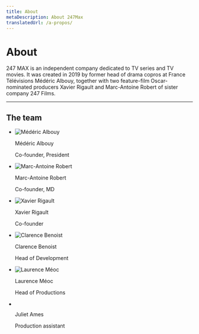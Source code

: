 ```yaml
---
title: About
metaDescription: About 247Max
translatedUrl: /a-propos/
---
```


# About

247 MAX is an independent company dedicated to TV series and TV movies. It was created in
2019 by former head of drama copros at France Télévisions Médéric Albouy, together with two
feature-film Oscar-nominated producers Xavier Rigault and Marc-Antoine Robert of sister company 247 Films.  

<hr role="presentation">

<div class="text-align-center">

## The team

</div>

<div class="team">
  <ul class="team_list">
    <li class="team_item">
      <img src="/images/mederic-albouy.jpg" alt="Médéric Albouy" class="team_img">
      <p class="team_name">Médéric Albouy</p>
      <p class="team_function">Co-founder, President</p>
    </li>
    <li class="team_item">
      <img src="/images/marc-antoine-robert.jpg" alt="Marc-Antoine Robert" class="team_img">
      <p class="team_name">Marc-Antoine Robert</p>
      <p class="team_function">Co-founder, MD</p>
    </li>
    <li class="team_item">
      <img src="/images/xavier-rigault.jpg" alt="Xavier Rigault" class="team_img">
      <p class="team_name">Xavier Rigault</p>
      <p class="team_function">Co-founder</p>
    </li>
    <li class="team_item">
      <img src="/images/clarence-benoist.jpg" alt="Clarence Benoist" class="team_img">
      <p class="team_name">Clarence Benoist</p>
      <p class="team_function">Head of Development</p>
    </li>
    <li class="team_item">
      <img src="/images/laurence-meoc.jpg" alt="Laurence Méoc" class="team_img">
      <p class="team_name">Laurence Méoc</p>
      <p class="team_function">Head of Productions</p>
    </li>
    <li class="team_item">
      <img src="/images/team-woman.svg" alt="" class="team_img">
      <p class="team_name">Juliet Ames</p>
      <p class="team_function">Production assistant</p>
    </li>
  </ul>
</div>